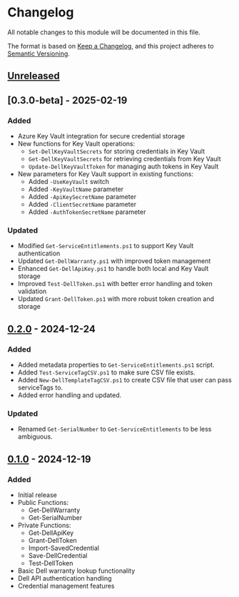 # Changelog
All notable changes to this module will be documented in this file.

The format is based on [Keep a Changelog](https://keepachangelog.com/en/1.0.0/),
and this project adheres to [Semantic Versioning](https://semver.org/spec/v2.0.0.html).

## [Unreleased]

## [0.3.0-beta] - 2025-02-19
### Added
- Azure Key Vault integration for secure credential storage
- New functions for Key Vault operations:
  - `Set-DellKeyVaultSecrets` for storing credentials in Key Vault
  - `Get-DellKeyVaultSecrets` for retrieving credentials from Key Vault
  - `Update-DellKeyVaultToken` for managing auth tokens in Key Vault
- New parameters for Key Vault support in existing functions:
  - Added `-UseKeyVault` switch
  - Added `-KeyVaultName` parameter
  - Added `-ApiKeySecretName` parameter
  - Added `-ClientSecretName` parameter
  - Added `-AuthTokenSecretName` parameter
### Updated
- Modified `Get-ServiceEntitlements.ps1` to support Key Vault authentication
- Updated `Get-DellWarranty.ps1` with improved token management
- Enhanced `Get-DellApiKey.ps1` to handle both local and Key Vault storage
- Improved `Test-DellToken.ps1` with better error handling and token validation
- Updated `Grant-DellToken.ps1` with more robust token creation and storage

## [0.2.0] - 2024-12-24
### Added 
- Added metadata properties to `Get-ServiceEntitlements.ps1` script.
- Added `Test-ServiceTagCSV.ps1` to make sure CSV file exists. 
- Added `New-DellTemplateTagCSV.ps1` to create CSV file that user can pass serviceTags to.
- Added error handling and updated.

### Updated
- Renamed `Get-SerialNumber` to `Get-ServiceEntitlements` to be less ambiguous.

## [0.1.0] - 2024-12-19
### Added
- Initial release
- Public Functions:
  - Get-DellWarranty
  - Get-SerialNumber
- Private Functions:
  - Get-DellApiKey
  - Grant-DellToken
  - Import-SavedCredential
  - Save-DellCredential
  - Test-DellToken
- Basic Dell warranty lookup functionality
- Dell API authentication handling
- Credential management features

[Unreleased]: https://github.com/WFord26/DellServiceEntitlements/compare/v0.3.0...HEAD
[0.3.0]: https://github.com/WFord26/DellServiceEntitlements/compare/v0.2.0...v0.3.0
[0.2.0]: https://github.com/WFord26/DellServiceEntitlements/releases/tag/v0.2.0
[0.1.0]: https://github.com/WFord26/DellServiceEntitlements/releases/tag/v0.1.0